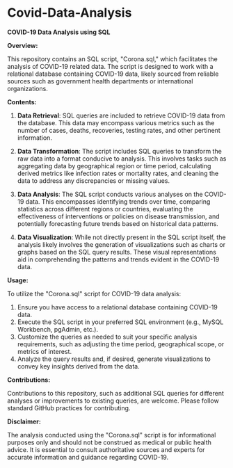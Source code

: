 # Covid-Data-Analysis

**COVID-19 Data Analysis using SQL**

**Overview:**

This repository contains an SQL script, "Corona.sql," which facilitates the analysis of COVID-19 related data. The script is designed to work with a relational database containing COVID-19 data, likely sourced from reliable sources such as government health departments or international organizations.

**Contents:**

1. **Data Retrieval**: SQL queries are included to retrieve COVID-19 data from the database. This data may encompass various metrics such as the number of cases, deaths, recoveries, testing rates, and other pertinent information.

2. **Data Transformation**: The script includes SQL queries to transform the raw data into a format conducive to analysis. This involves tasks such as aggregating data by geographical region or time period, calculating derived metrics like infection rates or mortality rates, and cleaning the data to address any discrepancies or missing values.

3. **Data Analysis**: The SQL script conducts various analyses on the COVID-19 data. This encompasses identifying trends over time, comparing statistics across different regions or countries, evaluating the effectiveness of interventions or policies on disease transmission, and potentially forecasting future trends based on historical data patterns.

4. **Data Visualization**: While not directly present in the SQL script itself, the analysis likely involves the generation of visualizations such as charts or graphs based on the SQL query results. These visual representations aid in comprehending the patterns and trends evident in the COVID-19 data.

**Usage:**

To utilize the "Corona.sql" script for COVID-19 data analysis:

1. Ensure you have access to a relational database containing COVID-19 data.
2. Execute the SQL script in your preferred SQL environment (e.g., MySQL Workbench, pgAdmin, etc.).
3. Customize the queries as needed to suit your specific analysis requirements, such as adjusting the time period, geographical scope, or metrics of interest.
4. Analyze the query results and, if desired, generate visualizations to convey key insights derived from the data.

**Contributions:**

Contributions to this repository, such as additional SQL queries for different analyses or improvements to existing queries, are welcome. Please follow standard GitHub practices for contributing.

**Disclaimer:**

The analysis conducted using the "Corona.sql" script is for informational purposes only and should not be construed as medical or public health advice. It is essential to consult authoritative sources and experts for accurate information and guidance regarding COVID-19.
